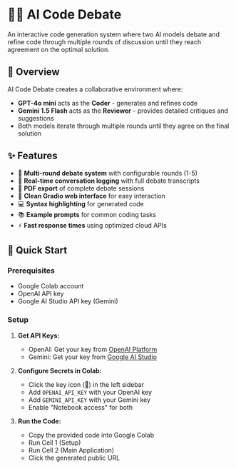 # 🤖💎 AI Code Debate

An interactive code generation system where two AI models debate and refine code through multiple rounds of discussion until they reach agreement on the optimal solution.

## 🎯 Overview

AI Code Debate creates a collaborative environment where:
- **GPT-4o mini** acts as the **Coder** - generates and refines code
- **Gemini 1.5 Flash** acts as the **Reviewer** - provides detailed critiques and suggestions
- Both models iterate through multiple rounds until they agree on the final solution

## ✨ Features

- 🔄 **Multi-round debate system** with configurable rounds (1-5)
- 📝 **Real-time conversation logging** with full debate transcripts
- 📄 **PDF export** of complete debate sessions
- 🎨 **Clean Gradio web interface** for easy interaction
- 💻 **Syntax highlighting** for generated code
- 📚 **Example prompts** for common coding tasks
- ⚡ **Fast response times** using optimized cloud APIs

## 🚀 Quick Start

### Prerequisites
- Google Colab account
- OpenAI API key
- Google AI Studio API key (Gemini)

### Setup

1. **Get API Keys:**
   - OpenAI: Get your key from [OpenAI Platform](https://platform.openai.com/api-keys)
   - Gemini: Get your key from [Google AI Studio](https://aistudio.google.com/app/apikey)

2. **Configure Secrets in Colab:**
   - Click the key icon (🔑) in the left sidebar
   - Add `OPENAI_API_KEY` with your OpenAI key
   - Add `GEMINI_API_KEY` with your Gemini key
   - Enable "Notebook access" for both

3. **Run the Code:**
   - Copy the provided code into Google Colab
   - Run Cell 1 (Setup)
   - Run Cell 2 (Main Application)
   - Click the generated public URL
